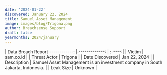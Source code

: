 ```yaml
---
date: '2024-01-22'
discovered: January 22, 2024
title: Samuel Asset Management
image: images/blog/Trigona.png
author: Breachsense Support
draft: false
yearmonths: 2024/january
---
```



| Data Breach Report
------------:     |:-------------:    | :-----:|
| Victim      | sam.co.id      | 
| Threat Actor      | Trigona      | 
| Date Discovered      | Jan 22, 2024      | 
| Description      | Samuel Asset Management is an investment company in South Jakarta, Indonesia.      | 
| Leak Size      | Unknown      | 

